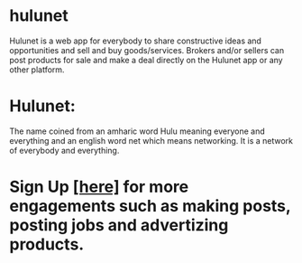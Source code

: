 # hulunet

Hulunet is a web app for everybody to share constructive ideas and opportunities and sell and buy goods/services. Brokers and/or sellers can post products for sale and make a deal directly on the  Hulunet app or any other platform.

# Hulunet:
 The name coined from an amharic word Hulu meaning everyone and everything and an english word net which means networking. It is a network of everybody and everything.

# Sign Up [[here]](hulunet.com/signup) for more engagements such as making posts, posting jobs and advertizing products.

